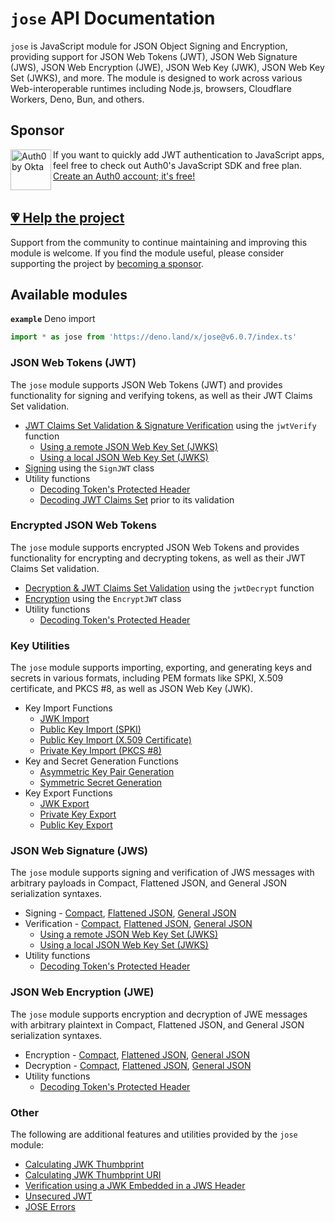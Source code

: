 # `jose` API Documentation

`jose` is JavaScript module for JSON Object Signing and Encryption, providing support for JSON Web Tokens (JWT), JSON Web Signature (JWS), JSON Web Encryption (JWE), JSON Web Key (JWK), JSON Web Key Set (JWKS), and more. The module is designed to work across various Web-interoperable runtimes including Node.js, browsers, Cloudflare Workers, Deno, Bun, and others.

## Sponsor

<picture>
  <source media="(prefers-color-scheme: dark)" srcset="../sponsor/Auth0byOkta_dark.png">
  <source media="(prefers-color-scheme: light)" srcset="../sponsor/Auth0byOkta_light.png">
  <img height="65" align="left" alt="Auth0 by Okta" src="../sponsor/Auth0byOkta_light.png">
</picture>

If you want to quickly add JWT authentication to JavaScript apps, feel free to check out Auth0's JavaScript SDK and free plan. [Create an Auth0 account; it's free!][sponsor-auth0]<br><br>

## [💗 Help the project](https://github.com/sponsors/panva)

Support from the community to continue maintaining and improving this module is welcome. If you find the module useful, please consider supporting the project by [becoming a sponsor](https://github.com/sponsors/panva).

## Available modules

**`example`** Deno import
```js
import * as jose from 'https://deno.land/x/jose@v6.0.7/index.ts'
```

### JSON Web Tokens (JWT)

The `jose` module supports JSON Web Tokens (JWT) and provides functionality for signing and verifying tokens, as well as their JWT Claims Set validation.

- [JWT Claims Set Validation & Signature Verification](https://github.com/panva/jose/blob/v6.0.7/docs/jwt/verify/functions/jwtVerify.md) using the `jwtVerify` function
  - [Using a remote JSON Web Key Set (JWKS)](https://github.com/panva/jose/blob/v6.0.7/docs/jwks/remote/functions/createRemoteJWKSet.md)
  - [Using a local JSON Web Key Set (JWKS)](https://github.com/panva/jose/blob/v6.0.7/docs/jwks/local/functions/createLocalJWKSet.md)
- [Signing](https://github.com/panva/jose/blob/v6.0.7/docs/jwt/sign/classes/SignJWT.md) using the `SignJWT` class
- Utility functions
  - [Decoding Token's Protected Header](https://github.com/panva/jose/blob/v6.0.7/docs/util/decode_protected_header/functions/decodeProtectedHeader.md)
  - [Decoding JWT Claims Set](https://github.com/panva/jose/blob/v6.0.7/docs/util/decode_jwt/functions/decodeJwt.md) prior to its validation

### Encrypted JSON Web Tokens

The `jose` module supports encrypted JSON Web Tokens and provides functionality for encrypting and decrypting tokens, as well as their JWT Claims Set validation.

- [Decryption & JWT Claims Set Validation](https://github.com/panva/jose/blob/v6.0.7/docs/jwt/decrypt/functions/jwtDecrypt.md) using the `jwtDecrypt` function
- [Encryption](https://github.com/panva/jose/blob/v6.0.7/docs/jwt/encrypt/classes/EncryptJWT.md) using the `EncryptJWT` class
- Utility functions
  - [Decoding Token's Protected Header](https://github.com/panva/jose/blob/v6.0.7/docs/util/decode_protected_header/functions/decodeProtectedHeader.md)

### Key Utilities

The `jose` module supports importing, exporting, and generating keys and secrets in various formats, including PEM formats like SPKI, X.509 certificate, and PKCS #8, as well as JSON Web Key (JWK).

- Key Import Functions
  - [JWK Import](https://github.com/panva/jose/blob/v6.0.7/docs/key/import/functions/importJWK.md)
  - [Public Key Import (SPKI)](https://github.com/panva/jose/blob/v6.0.7/docs/key/import/functions/importSPKI.md)
  - [Public Key Import (X.509 Certificate)](https://github.com/panva/jose/blob/v6.0.7/docs/key/import/functions/importX509.md)
  - [Private Key Import (PKCS #8)](https://github.com/panva/jose/blob/v6.0.7/docs/key/import/functions/importPKCS8.md)
- Key and Secret Generation Functions
  - [Asymmetric Key Pair Generation](https://github.com/panva/jose/blob/v6.0.7/docs/key/generate_key_pair/functions/generateKeyPair.md)
  - [Symmetric Secret Generation](https://github.com/panva/jose/blob/v6.0.7/docs/key/generate_secret/functions/generateSecret.md)
- Key Export Functions
  - [JWK Export](https://github.com/panva/jose/blob/v6.0.7/docs/key/export/functions/exportJWK.md)
  - [Private Key Export](https://github.com/panva/jose/blob/v6.0.7/docs/dkey/export/functions/exportPKCS8.md)
  - [Public Key Export](https://github.com/panva/jose/blob/v6.0.7/docs/dkey/export/functions/exportSPKI.md)

### JSON Web Signature (JWS)

The `jose` module supports signing and verification of JWS messages with arbitrary payloads in Compact, Flattened JSON, and General JSON serialization syntaxes.

- Signing - [Compact](https://github.com/panva/jose/blob/v6.0.7/docs/jws/compact/sign/classes/CompactSign.md), [Flattened JSON](https://github.com/panva/jose/blob/v6.0.7/docs/jws/flattened/sign/classes/FlattenedSign.md), [General JSON](https://github.com/panva/jose/blob/v6.0.7/docs/jws/general/sign/classes/GeneralSign.md)
- Verification - [Compact](https://github.com/panva/jose/blob/v6.0.7/docs/jws/compact/verify/functions/compactVerify.md), [Flattened JSON](https://github.com/panva/jose/blob/v6.0.7/docs/jws/flattened/verify/functions/flattenedVerify.md), [General JSON](https://github.com/panva/jose/blob/v6.0.7/docs/jws/general/verify/functions/generalVerify.md)
  - [Using a remote JSON Web Key Set (JWKS)](https://github.com/panva/jose/blob/v6.0.7/docs/jwks/remote/functions/createRemoteJWKSet.md)
  - [Using a local JSON Web Key Set (JWKS)](https://github.com/panva/jose/blob/v6.0.7/docs/jwks/local/functions/createLocalJWKSet.md)
- Utility functions
  - [Decoding Token's Protected Header](https://github.com/panva/jose/blob/v6.0.7/docs/util/decode_protected_header/functions/decodeProtectedHeader.md)

### JSON Web Encryption (JWE)

The `jose` module supports encryption and decryption of JWE messages with arbitrary plaintext in Compact, Flattened JSON, and General JSON serialization syntaxes.

- Encryption - [Compact](https://github.com/panva/jose/blob/v6.0.7/docs/jwe/compact/encrypt/classes/CompactEncrypt.md), [Flattened JSON](https://github.com/panva/jose/blob/v6.0.7/docs/jwe/flattened/encrypt/classes/FlattenedEncrypt.md), [General JSON](https://github.com/panva/jose/blob/v6.0.7/docs/jwe/general/encrypt/classes/GeneralEncrypt.md)
- Decryption - [Compact](https://github.com/panva/jose/blob/v6.0.7/docs/jwe/compact/decrypt/functions/compactDecrypt.md), [Flattened JSON](https://github.com/panva/jose/blob/v6.0.7/docs/jwe/flattened/decrypt/functions/flattenedDecrypt.md), [General JSON](https://github.com/panva/jose/blob/v6.0.7/docs/jwe/general/decrypt/functions/generalDecrypt.md)
- Utility functions
  - [Decoding Token's Protected Header](https://github.com/panva/jose/blob/v6.0.7/docs/util/decode_protected_header/functions/decodeProtectedHeader.md)

### Other

The following are additional features and utilities provided by the `jose` module:

- [Calculating JWK Thumbprint](https://github.com/panva/jose/blob/v6.0.7/docs/jwk/thumbprint/functions/calculateJwkThumbprint.md)
- [Calculating JWK Thumbprint URI](https://github.com/panva/jose/blob/v6.0.7/docs/jwk/thumbprint/functions/calculateJwkThumbprintUri.md)
- [Verification using a JWK Embedded in a JWS Header](https://github.com/panva/jose/blob/v6.0.7/docs/jwk/embedded/functions/EmbeddedJWK.md)
- [Unsecured JWT](https://github.com/panva/jose/blob/v6.0.7/docs/jwt/unsecured/classes/UnsecuredJWT.md)
- [JOSE Errors](https://github.com/panva/jose/blob/v6.0.7/docs/util/errors/README.md)

[sponsor-auth0]: https://a0.to/signup/panva

[^cjs]: CJS style `let jose = require('jose')` is possible in Node.js versions where `process.features.require_module` is `true` or with the `--experimental-require-module` Node.js CLI flag.
